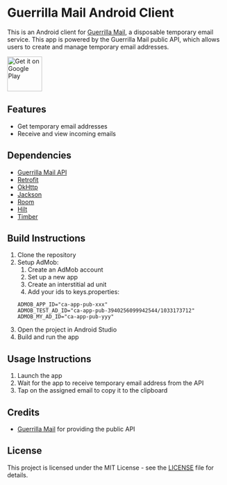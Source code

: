 # Guerrilla Mail Android Client

This is an Android client for [Guerrilla Mail](https://www.guerrillamail.com), a disposable temporary email service. This app is powered by the Guerrilla Mail public API, which allows users to create and manage temporary email addresses.

<a href='https://play.google.com/store/apps/details?id=volovyk.guerrillamail&pcampaignid=pcampaignidMKT-Other-global-all-co-prtnr-py-PartBadge-Mar2515-1'><img alt='Get it on Google Play' src='https://play.google.com/intl/en_us/badges/static/images/badges/en_badge_web_generic.png' height="80"/></a>

## Features

- Get temporary email addresses
- Receive and view incoming emails

## Dependencies

- [Guerrilla Mail API](https://www.guerrillamail.com/GuerrillaMailAPI.html)
- [Retrofit](https://square.github.io/retrofit/)
- [OkHttp](https://square.github.io/okhttp/)
- [Jackson](https://github.com/FasterXML/jackson)
- [Room](https://developer.android.com/jetpack/androidx/releases/room)
- [Hilt](https://dagger.dev/hilt/)
- [Timber](https://github.com/JakeWharton/timber)

## Build Instructions

1. Clone the repository
2. Setup AdMob:
   1. Create an AdMob account 
   2. Set up a new app
   3. Create an interstitial ad unit
   4. Add your ids to keys.properties:
    ```
    ADMOB_APP_ID="ca-app-pub-xxx"
    ADMOB_TEST_AD_ID="ca-app-pub-3940256099942544/1033173712"
    ADMOB_MY_AD_ID="ca-app-pub-yyy"
    ```  
3. Open the project in Android Studio
4. Build and run the app

## Usage Instructions

1. Launch the app
2. Wait for the app to receive temporary email address from the API
3. Tap on the assigned email to copy it to the clipboard

## Credits

- [Guerrilla Mail](https://www.guerrillamail.com) for providing the public API

## License

This project is licensed under the MIT License - see the [LICENSE](LICENSE) file for details.
